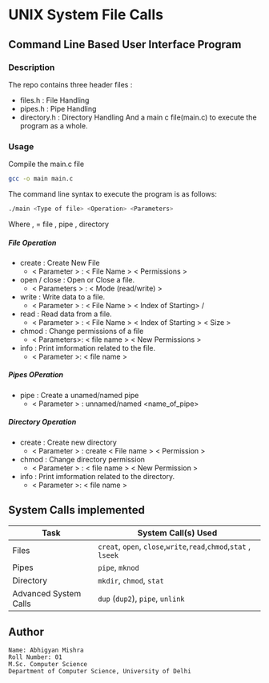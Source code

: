 # UNIX System File Calls
## Command Line Based User Interface Program
### Description
The repo contains three header files :
- files.h : File Handling
- pipes.h : Pipe Handling 
- directory.h : Directory Handling
And a main c file(main.c) to execute the program as a whole.
### Usage
Compile the main.c file
```sh
gcc -o main main.c
```
The command line syntax to execute the program is as follows:
```sh
./main <Type of file> <Operation> <Parameters>
```
Where , 
<Type of file> = file , pipe , directory
#### <Operation>
##### File Operation
- create : Create New File 
    - < Parameter > : < File Name > < Permissions >
- open / close : Open or Close a file.
    - < Parameters > : <File Name> < Mode (read/write) >
- write : Write data to a file.
    - < Parameter > : < File Name > < Index of Starting> <Size> / <Content >
- read : Read data from a file.
    - < Parameter > : < File Name > < Index of Starting > < Size >
- chmod : Change permissions of a file
    - < Parameters>: < file name > < New Permissions >
- info : Print imformation related to the file.
    - < Parameter >: < file name >
##### Pipes OPeration
- pipe : Create a unamed/named pipe
    - < Parameter > : unnamed/named <name_of_pipe>
##### Directory Operation
- create : Create new directory
    - < Parameter > : create < File name > < Permission >
- chmod : Change directory permission
    - < Parameter > : < file name > < New Permission >
- info : Print imformation related to the directory.
    - < Parameter >: < file name >
## System Calls implemented 
| Task | System Call(s) Used |
|---|---|
| Files | `creat`, `open`, `close`,`write`,`read`,`chmod`,`stat` , `lseek` |
|Pipes| `pipe`, `mknod` |
| Directory | `mkdir`, `chmod`, `stat` |
| Advanced System Calls | `dup` (`dup2`), `pipe`, `unlink` |

## Author
    Name: Abhigyan Mishra
    Roll Number: 01
    M.Sc. Computer Science
    Department of Computer Science, University of Delhi

